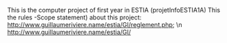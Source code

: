 This is the computer project of first year in ESTIA (projetInfoESTIA1A)
This the rules -Scope statement) about this project: http://www.guillaumeriviere.name/estia/GI/reglement.php; \n
http://www.guillaumeriviere.name/estia/GI/
